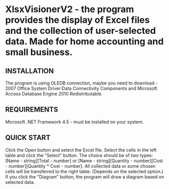 # XlsxVisionerV2 - the program provides the display of Excel files and the collection of user-selected data. Made for home accounting and small business.

INSTALLATION
------------
The program is using OLEDB connection, maybe you need to download - 2007 Office System Driver:Data Connectivity Components and Microsoft Access Database Engine 2010 Redistributable.

REQUIREMENTS
------------
Microsoft .NET Framework 4.5 - must be installed on your system.

QUICK START
-----------
Click the Open button and select the Excel file. 
Select the cells in the left table and click the "Select" button. 
The choice should be of two types: [Name - string][Total - number] or [Name - string][Quantity - number][Cost - number][Quantity * Cost - number]. 
All collected data or some chosen cells will be transferred to the right table. (Depends on the selected option.)
If you click the "Diagram" button, the program will draw a diagram based on selected data.
